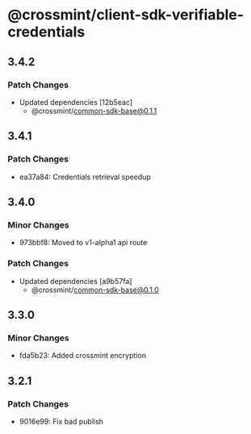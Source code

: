 # @crossmint/client-sdk-verifiable-credentials

## 3.4.2

### Patch Changes

-   Updated dependencies [12b5eac]
    -   @crossmint/common-sdk-base@0.1.1

## 3.4.1

### Patch Changes

-   ea37a84: Credentials retrieval speedup

## 3.4.0

### Minor Changes

-   973bbf8: Moved to v1-alpha1 api route

### Patch Changes

-   Updated dependencies [a9b57fa]
    -   @crossmint/common-sdk-base@0.1.0

## 3.3.0

### Minor Changes

-   fda5b23: Added crossmint encryption

## 3.2.1

### Patch Changes

-   9016e99: Fix bad publish

